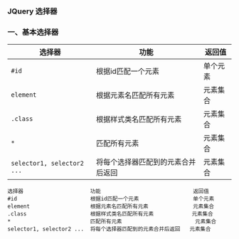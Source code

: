 ### JQuery 选择器
### 一、基本选择器

| 选择器        | 功能                   | 返回值   |
| -----------  | ----------------------| ------- |
| `#id    `   | 根据id匹配一个元素        | 单个元素 |
| `element`   | 根据元素名匹配所有元素     | 元素集合 |
| `.class `   | 根据样式类名匹配所有元素   | 元素集合 |
| `*`         | 匹配所有元素             | 元素集合 |
| `selector1, selector2 ...` | 将每个选择器匹配到的元素合并后返回 | 元素集合 |


```
选择器                     功能                             返回值   
#id                       根据id匹配一个元素                 单个元素 
element                   根据元素名匹配所有元素              元素集合 
.class                    根据样式类名匹配所有元素            元素集合 
*                         匹配所有元素                       元素集合 
selector1, selector2 ...  将每个选择器匹配到的元素合并后返回   元素集合 
```
